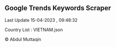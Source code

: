 

## Google Trends Keywords Scraper 
 
Last Update 15-04-2023 , 09:48:32

Country List :
VIETNAM.json



© Abdul Muttaqin 
